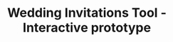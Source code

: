 ---
layout: post
title: Wedding Invitations Tool - Interactive prototype
description: "Just about everything you'll need to style in the theme: headings, paragraphs, blockquotes, tables, code blocks, and more."
category: articles
image:
  feature: disconnect/disconnect.jpg
share: true
---